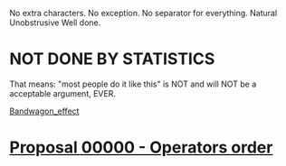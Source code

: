 No extra characters. No exception.
No separator for everything.
Natural
Unobstrusive
Well done.
# NOT  DONE  BY  STATISTICS
That means: "most people do it like this" is NOT and will NOT be a acceptable argument, EVER.

[Bandwagon_effect](https://en.wikipedia.org/wiki/Bandwagon_effect)

# [Proposal 00000 - Operators order](proposals/00000-Operators_order.md)